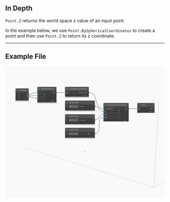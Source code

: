 ## In Depth
`Point.Z` returns the world space z value of an input point. 

In the example below, we use `Point.BySphericalCoordinates` to create a point and then use `Point.Z` to return its z coordinate.

___
## Example File

![Z](./Autodesk.DesignScript.Geometry.Point.Z_img.jpg)

